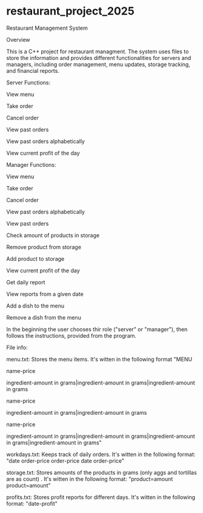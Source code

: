 # restaurant_project_2025
Restaurant Management System

Overview

This is a C++ project for restaurant managment. The system uses files to store the information and provides different functionalities for servers and managers, including order management, menu updates, storage tracking, and financial reports.

Server Functions:

View menu

Take order

Cancel order

View past orders

View past orders alphabetically

View current profit of the day

Manager Functions:

View menu

Take order

Cancel order

View past orders alphabetically

View past orders

Check amount of products in storage

Remove product from storage

Add product to storage

View current profit of the day

Get daily report

View reports from a given date

Add a dish to the menu

Remove a dish from the menu

In the beginning the user chooses thir role ("server" or "manager"), then follows the instructions, 
provided from the program.

File info:

menu.txt: Stores the menu items. It's witten in the following format
"MENU

name-price

ingredient-amount in grams|ingredient-amount in grams|ingredient-amount in grams


name-price

ingredient-amount in grams|ingredient-amount in grams


name-price

ingredient-amount in grams|ingredient-amount in grams|ingredient-amount in grams|ingredient-amount in grams"

workdays.txt: Keeps track of daily orders. It's witten in the following format:
"date
order-price
order-price
date
order-price"

storage.txt: Stores amounts of the products in grams (only aggs and tortillas are as count) . It's witten in the following format:
"product=amount
product=amount"

profits.txt: Stores profit reports for different days. It's witten in the following format:
"date-profit"

